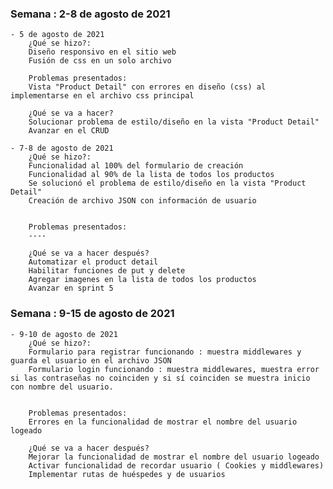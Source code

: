 ### Semana : 2-8 de agosto de 2021

    - 5 de agosto de 2021
        ¿Qué se hizo?:
        Diseño responsivo en el sitio web
        Fusión de css en un solo archivo 

        Problemas presentados:
        Vista "Product Detail" con errores en diseño (css) al implementarse en el archivo css principal

        ¿Qué se va a hacer?
        Solucionar problema de estilo/diseño en la vista "Product Detail"
        Avanzar en el CRUD

    - 7-8 de agosto de 2021
        ¿Qué se hizo?:
        Funcionalidad al 100% del formulario de creación
        Funcionalidad al 90% de la lista de todos los productos
        Se solucionó el problema de estilo/diseño en la vista "Product Detail"
        Creación de archivo JSON con información de usuario


        Problemas presentados:
        ----

        ¿Qué se va a hacer después?
        Automatizar el product detail
        Habilitar funciones de put y delete
        Agregar imagenes en la lista de todos los productos
        Avanzar en sprint 5


        
### Semana : 9-15 de agosto de 2021

    - 9-10 de agosto de 2021
        ¿Qué se hizo?:
        Formulario para registrar funcionando : muestra middlewares y guarda el usuario en el archivo JSON
        Formulario login funcionando : muestra middlewares, muestra error si las contraseñas no coinciden y si sí coinciden se muestra inicio con nombre del usuario.


        Problemas presentados:
        Errores en la funcionalidad de mostrar el nombre del usuario logeado 

        ¿Qué se va a hacer después?
        Mejorar la funcionalidad de mostrar el nombre del usuario logeado 
        Activar funcionalidad de recordar usuario ( Cookies y middlewares)
        Implementar rutas de huéspedes y de usuarios
        
    
